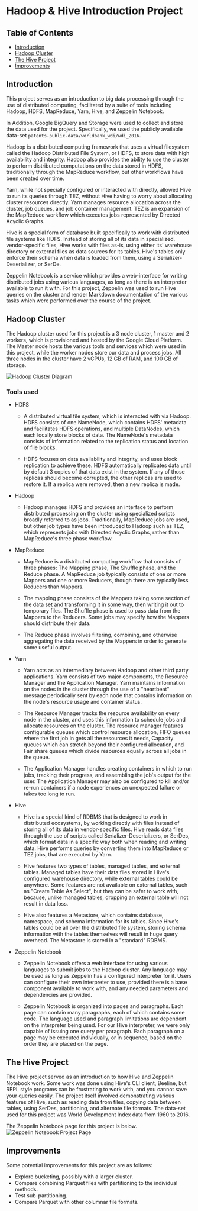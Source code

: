 # Hadoop & Hive Introduction Project

## Table of Contents
* [Introduction](#introduction)
* [Hadoop Cluster](#hadoop-cluster)
* [The Hive Project](#the-hive-project)
* [Improvements](#improvements)

## Introduction

This project serves as an introduction to big data processing through the use of distributed
computing, facilitated by a suite of tools including Hadoop, HDFS, MapReduce, Yarn, Hive, and 
Zeppelin Notebook.

In Addition, Google BigQuery and Storage were used to collect and store the data used for the 
project. Specifically, we used the publicly available data-set 
`patents-public-data/worldbank_wdi/wdi_2016`.

Hadoop is a distributed computing framework that uses a virtual filesystem called the Hadoop 
Distributed File System, or HDFS, to store data with high availability and integrity. Hadoop also
provides the ability to use the cluster to perform distributed computations on the data stored in 
HDFS, traditionally through the MapReduce workflow, but other workflows have been created over time.

Yarn, while not specially configured or interacted with directly, allowed Hive to run its queries
through TEZ, without Hive having to worry about allocating cluster resources directly. Yarn manages
resource allocation across the cluster, job queues, and job container management. TEZ is an
expansion of the MapReduce workflow which executes jobs represented by Directed Acyclic Graphs.

Hive is a special form of database built specifically to work with distributed file systems like
HDFS. Instead of storing all of its data in specialized, vendor-specific files, Hive works with
files as-is, using either its' warehouse directory or external files as data sources for its tables.
Hive's tables only enforce their schema when data is loaded from them, using a Serializer-Deserializer,
or SerDe.

Zeppelin Notebook is a service which provides a web-interface for writing distributed jobs using
various languages, as long as there is an interpreter available to run it with. For this project,
Zeppelin was used to run Hive queries on the cluster and render Markdown documentation of the
various tasks which were performed over the course of the project.

## Hadoop Cluster

The Hadoop cluster used for this project is a 3 node cluster, 1 master and 2 workers, which is
provisioned and hosted by the Google Cloud Platform. The Master node hosts the various tools and
services which were used in this project, while the worker nodes store our data and process jobs.
All three nodes in the cluster have 2 vCPUs, 12 GB of RAM, and 100 GB of storage.

![Hadoop Cluster Diagram](assets/hadoop_cluster_diagram.png)

### Tools used

* HDFS
  * A distributed virtual file system, which is interacted with via Hadoop. HDFS consists of one
  NameNode, which contains HDFS' metadata and facilitates HDFS operations, and multiple DataNodes,
  which each locally store blocks of data. The NameNode's metadata consists of information related
  to the replication status and location of file blocks.
   
  * HDFS focuses on data availability and integrity, and uses block replication to achieve these. 
  HDFS automatically replicates data until by default 3 copies of that data exist in the system. If 
  any of those replicas should become corrupted, the other replicas are used to restore it. If a
  replica were removed, then a new replica is made.
  
* Hadoop
  * Hadoop manages HDFS and provides an interface to perform distributed processing on the cluster
  using specialized scripts broadly referred to as jobs. Traditionally, MapReduce jobs are used, but
  other job types have been introduced to Hadoop such as TEZ, which represents jobs with Directed
  Acyclic Graphs, rather than MapReduce's three phase workflow.
  
* MapReduce
  * MapReduce is a distributed computing workflow that consists of three phases: The Mapping phase,
  The Shuffle phase, and the Reduce phase. A MapReduce job typically consists of one or more Mappers
  and one or more Reducers, though there are typically less Reducers than Mappers.
  
  * The mapping phase consists of the Mappers taking some section of the data set and transforming
  it in some way, then writing it out to temporary files. The Shuffle phase is used to pass data from
  the Mappers to the Reducers. Some jobs may specify how the Mappers should distribute their data.
  
  * The Reduce phase involves filtering, combining, and otherwise aggregating the data received by the 
  Mappers in order to generate some useful output.
  
* Yarn
  * Yarn acts as an intermediary between Hadoop and other third party applications. Yarn consists of
  two major components, the Resource Manager and the Application Manager. Yarn maintains information
  on the nodes in the cluster through the use of a "heartbeat" message periodically sent by each node
  that contains information on the node's resource usage and container status.
  
  * The Resource Manager tracks the resource availability on every node in the cluster, and uses this
  information to schedule jobs and allocate resources on the cluster. The resource manager features
  configurable queues which control resource allocation, FIFO queues where the first job in gets all
  the resources it needs, Capacity queues which can stretch beyond their configured allocation, and
  Fair share queues which divide resources equally across all jobs in the queue.
  
  * The Application Manager handles creating containers in which to run jobs, tracking their progress,
  and assembling the job's output for the user. The Application Manager may also be configured to kill
  and/or re-run containers if a node experiences an unexpected failure or takes too long to run.
  
* Hive
  * Hive is a special kind of RDBMS that is designed to work in distributed ecosystems, by working
  directly with files instead of storing all of its data in vendor-specific files. Hive reads data
  files through the use of scripts called Serializer-Deserializers, or SerDes, which format data in a
  specific way both when reading and writing data. Hive performs queries by converting them into
  MapReduce or TEZ jobs, that are executed by Yarn.
  
  * Hive features two types of tables, managed tables, and external tables. Managed tables have their
  data files stored in Hive's configured warehouse directory, while external tables could be anywhere.
  Some features are not available on external tables, such as "Create Table As Select", but they can
  be safer to work with, because, unlike managed tables, dropping an external table will not result 
  in data loss.
  
  * Hive also features a Metastore, which contains database, namespace, and schema information for
  its tables. Since Hive's tables could be all over the distributed file system, storing schema
  information with the tables themselves will result in huge query overhead. The Metastore is stored
  in a "standard" RDBMS. 
  
* Zeppelin Notebook
  * Zeppelin Notebook offers a web interface for using various languages to submit jobs to the Hadoop
  cluster. Any language may be used as long as Zeppelin has a configured interpreter for it. Users
  can configure their own interpreter to use, provided there is a base component available to work
  with, and any needed parameters and dependencies are provided.
  
  * Zeppelin Notebook is organized into pages and paragraphs. Each page can contain many paragraphs,
  each of which contains some code. The language used and paragraph limitations are dependent on the
  interpreter being used. For our Hive interpreter, we were only capable of issuing one query per
  paragraph. Each paragraph on a page may be executed individually, or in sequence, based on the
  order they are placed on the page.
  
## The Hive Project

The Hive project served as an introduction to how Hive and Zeppelin Notebook work. Some work was done
using Hive's CLI client, Beeline, but REPL style programs can be frustrating to work with, and you
cannot save your queries easily. The project itself involved demonstrating various features of Hive,
such as reading data from files, copying data between tables, using SerDes, partitioning, and 
alternate file formats. The data-set used for this project was World Development Index data from 
1960 to 2016.
 
The Zeppelin Notebook page for this project is below.
![Zeppelin Notebook Project Page](assets/mathew-zeppelin-notebook-pagecap.png)

## Improvements

Some potential improvements for this project are as follows:
* Explore bucketing, possibly with a larger cluster.
* Compare combining Parquet files with partitioning to the individual methods.
* Test sub-partitioning.
* Compare Parquet with other columnar file formats.
